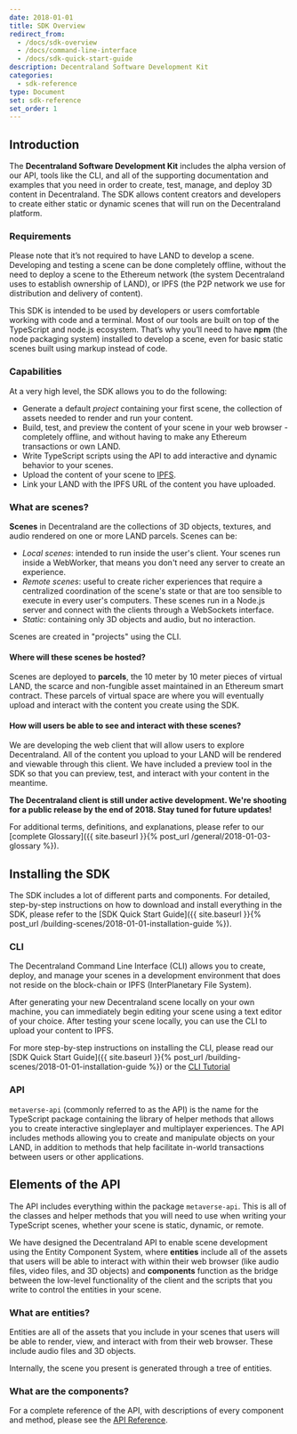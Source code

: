 ```yaml
---
date: 2018-01-01
title: SDK Overview
redirect_from:
  - /docs/sdk-overview
  - /docs/command-line-interface
  - /docs/sdk-quick-start-guide
description: Decentraland Software Development Kit
categories:
  - sdk-reference
type: Document
set: sdk-reference
set_order: 1
---
```


## Introduction

The **Decentraland Software Development Kit** includes the alpha version of our API, tools like the CLI, and all of the supporting documentation and examples that you need in order to create, test, manage, and deploy 3D content in Decentraland. The SDK allows content creators and developers to create either static or dynamic scenes that will run on the Decentraland platform.

### Requirements

Please note that it’s not required to have LAND to develop a scene. Developing and testing a scene can be done completely offline, without the need to deploy a scene to the Ethereum network (the system Decentraland uses to establish ownership of LAND), or IPFS (the P2P network we use for distribution and delivery of content).

This SDK is intended to be used by developers or users comfortable working with code and a terminal. Most of our tools are built on top of the TypeScript and node.js ecosystem. That’s why you’ll need to have **npm** (the node packaging system) installed to develop a scene, even for basic static scenes built using markup instead of code.

### Capabilities

At a very high level, the SDK allows you to do the following:

- Generate a default _project_ containing your first scene, the collection of assets needed to render and run your content.
- Build, test, and preview the content of your scene in your web browser - completely offline, and without having to make any Ethereum transactions or own LAND.
- Write TypeScript scripts using the API to add interactive and dynamic behavior to your scenes.
- Upload the content of your scene to [IPFS](https://ipfs.io).
- Link your LAND with the IPFS URL of the content you have uploaded.

### What are scenes?

**Scenes** in Decentraland are the collections of 3D objects, textures, and audio rendered on one or more LAND parcels. Scenes can be:

- _Local scenes_: intended to run inside the user's client. Your scenes run inside a WebWorker, that means you don't need any server to create an experience.
- _Remote scenes_: useful to create richer experiences that require a centralized coordination of the scene's state or that are too sensible to execute in every user's computers. These scenes run in a Node.js server and connect with the clients through a WebSockets interface.
- _Static_: containing only 3D objects and audio, but no interaction.

Scenes are created in "projects" using the CLI.

#### Where will these scenes be hosted?

Scenes are deployed to **parcels**, the 10 meter by 10 meter pieces of virtual LAND, the scarce and non-fungible asset maintained in an Ethereum smart contract. These parcels of virtual space are where you will eventually upload and interact with the content you create using the SDK.

#### How will users be able to see and interact with these scenes?

We are developing the web client that will allow users to explore Decentraland. All of the content you upload to your LAND will be rendered and viewable through this client. We have included a preview tool in the SDK so that you can preview, test, and interact with your content in the meantime.

**The Decentraland client is still under active development. We're shooting for a public release by the end of 2018. Stay tuned for future updates!**

For additional terms, definitions, and explanations, please refer to our [complete Glossary]({{ site.baseurl }}{% post_url /general/2018-01-03-glossary %}).

## Installing the SDK

The SDK includes a lot of different parts and components. For detailed, step-by-step instructions on how to download and install everything in the SDK, please refer to the [SDK Quick Start Guide]({{ site.baseurl }}{% post_url /building-scenes/2018-01-01-installation-guide %}).

### CLI

The Decentraland Command Line Interface (CLI) allows you to create, deploy, and manage your scenes in a development environment that does not reside on the block-chain or IPFS (InterPlanetary File System).

After generating your new Decentraland scene locally on your own machine, you can immediately begin editing your scene using a text editor of your choice. After testing your scene locally, you can use the CLI to upload your content to IPFS.

For more step-by-step instructions on installing the CLI, please read our [SDK Quick Start Guide]({{ site.baseurl }}{% post_url /building-scenes/2018-01-01-installation-guide %}) or the [CLI Tutorial](https://docs.decentraland.org/v1.0/docs/command-line-interface)

### API

`metaverse-api` (commonly referred to as the API) is the name for the TypeScript package containing the library of helper methods that allows you to create interactive singleplayer and multiplayer experiences. The API includes methods allowing you to create and manipulate objects on your LAND, in addition to methods that help facilitate in-world transactions between users or other applications.

## Elements of the API

The API includes everything within the package `metaverse-api`. This is all of the classes and helper methods that you will need to use when writing your TypeScript scenes, whether your scene is static, dynamic, or remote.

We have designed the Decentraland API to enable scene development using the Entity Component System, where **entities** include all of the assets that users will be able to interact with within their web browser (like audio files, video files, and 3D objects) and **components** function as the bridge between the low-level functionality of the client and the scripts that you write to control the entities in your scene.

### What are entities?

Entities are all of the assets that you include in your scenes that users will be able to render, view, and interact with from their web browser. These include audio files and 3D objects.

Internally, the scene you present is generated through a tree of entities.

### What are the components?

For a complete reference of the API, with descriptions of every component and method, please see the [API Reference](https://decentraland.github.io/cli/).
